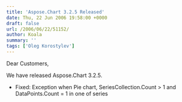 ```yaml
---
title: 'Aspose.Chart 3.2.5 Released'
date: Thu, 22 Jun 2006 19:58:00 +0000
draft: false
url: /2006/06/22/51152/
author: Koala
summary: ''
tags: ['Oleg Korostylev']
---
```


Dear Customers,

We have released Aspose.Chart 3.2.5.

*   Fixed: Exception when Pie chart, SeriesCollection.Count > 1 and DataPoints.Count = 1 in one of series







